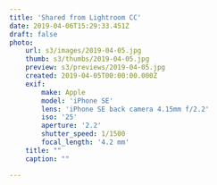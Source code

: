 ```yaml
---
title: 'Shared from Lightroom CC'
date: 2019-04-06T15:29:33.451Z
draft: false
photo:
    url: s3/images/2019-04-05.jpg
    thumb: s3/thumbs/2019-04-05.jpg
    preview: s3/previews/2019-04-05.jpg
    created: 2019-04-05T00:00:00.000Z
    exif:
        make: Apple
        model: 'iPhone SE'
        lens: 'iPhone SE back camera 4.15mm f/2.2'
        iso: '25'
        aperture: '2.2'
        shutter_speed: 1/1500
        focal_length: '4.2 mm'
    title: ""
    caption: ""

---
```

